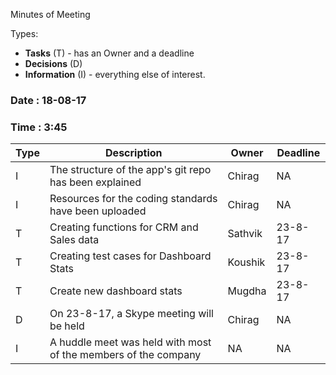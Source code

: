 Minutes of Meeting

Types:
* **Tasks** (T) - has an Owner and a deadline
* **Decisions** (D)
* **Information** (I) - everything else of interest.

### Date : 18-08-17
### Time : 3:45

Type | Description | Owner | Deadline
---- | ---- | ---- | ----
I | The structure of the app's git repo has been explained | Chirag | NA
I | Resources for the coding standards have been uploaded | Chirag | NA
T | Creating functions for CRM and Sales data | Sathvik | 23-8-17
T | Creating test cases for Dashboard Stats | Koushik | 23-8-17
T | Create new dashboard stats | Mugdha | 23-8-17
D | On 23-8-17, a Skype meeting will be held | Chirag | NA
I | A huddle meet was held with most of the members of the company | NA | NA
